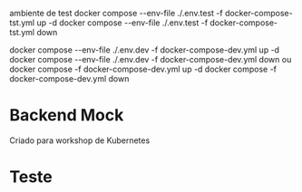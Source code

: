 ambiente de test
docker compose --env-file ./.env.test -f docker-compose-tst.yml up -d
docker compose --env-file ./.env.test -f docker-compose-tst.yml down


docker compose --env-file ./.env.dev -f docker-compose-dev.yml up -d
docker compose --env-file ./.env.dev -f docker-compose-dev.yml down
ou
docker compose -f docker-compose-dev.yml up -d
docker compose -f docker-compose-dev.yml down

# Backend Mock
 Criado para workshop de Kubernetes

# Teste
